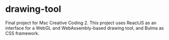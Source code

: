 # drawing-tool
Final project for Msc Creative Coding 2. This project uses ReactJS as an interface for a WebGL and WebAssembly-based drawing tool, and Bulma as CSS framework. 
